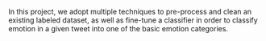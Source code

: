 In this project, we adopt multiple techniques to pre-process and clean an existing labeled dataset, as well as fine-tune a classifier in order to classify emotion in a given tweet into one of the basic emotion categories.
